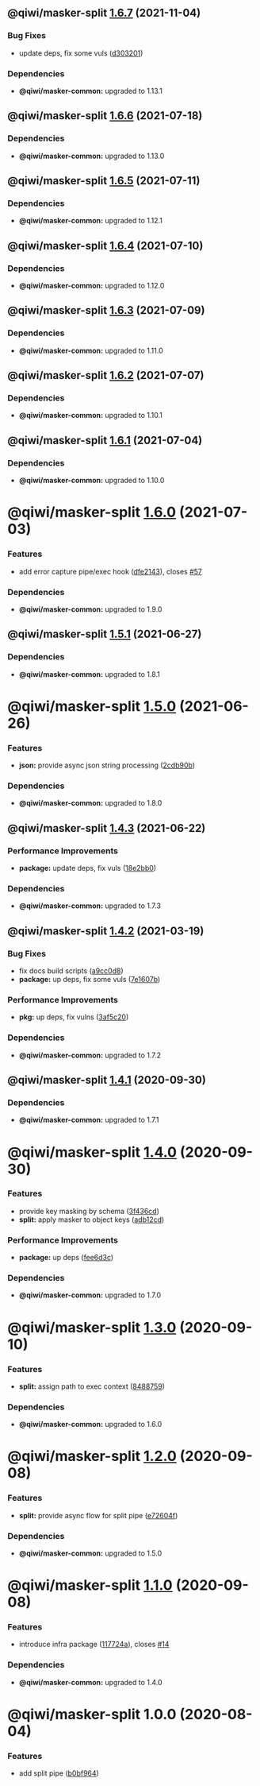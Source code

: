 ## @qiwi/masker-split [1.6.7](https://github.com/qiwi/masker/compare/@qiwi/masker-split@1.6.6...@qiwi/masker-split@1.6.7) (2021-11-04)


### Bug Fixes

* update deps, fix some vuls ([d303201](https://github.com/qiwi/masker/commit/d303201ab664ad185d0e64243301796611041274))





### Dependencies

* **@qiwi/masker-common:** upgraded to 1.13.1

## @qiwi/masker-split [1.6.6](https://github.com/qiwi/masker/compare/@qiwi/masker-split@1.6.5...@qiwi/masker-split@1.6.6) (2021-07-18)





### Dependencies

* **@qiwi/masker-common:** upgraded to 1.13.0

## @qiwi/masker-split [1.6.5](https://github.com/qiwi/masker/compare/@qiwi/masker-split@1.6.4...@qiwi/masker-split@1.6.5) (2021-07-11)





### Dependencies

* **@qiwi/masker-common:** upgraded to 1.12.1

## @qiwi/masker-split [1.6.4](https://github.com/qiwi/masker/compare/@qiwi/masker-split@1.6.3...@qiwi/masker-split@1.6.4) (2021-07-10)





### Dependencies

* **@qiwi/masker-common:** upgraded to 1.12.0

## @qiwi/masker-split [1.6.3](https://github.com/qiwi/masker/compare/@qiwi/masker-split@1.6.2...@qiwi/masker-split@1.6.3) (2021-07-09)





### Dependencies

* **@qiwi/masker-common:** upgraded to 1.11.0

## @qiwi/masker-split [1.6.2](https://github.com/qiwi/masker/compare/@qiwi/masker-split@1.6.1...@qiwi/masker-split@1.6.2) (2021-07-07)





### Dependencies

* **@qiwi/masker-common:** upgraded to 1.10.1

## @qiwi/masker-split [1.6.1](https://github.com/qiwi/masker/compare/@qiwi/masker-split@1.6.0...@qiwi/masker-split@1.6.1) (2021-07-04)





### Dependencies

* **@qiwi/masker-common:** upgraded to 1.10.0

# @qiwi/masker-split [1.6.0](https://github.com/qiwi/masker/compare/@qiwi/masker-split@1.5.1...@qiwi/masker-split@1.6.0) (2021-07-03)


### Features

* add error capture pipe/exec hook ([dfe2143](https://github.com/qiwi/masker/commit/dfe214344b64f5ec9628c6149846b752185b0ba1)), closes [#57](https://github.com/qiwi/masker/issues/57)





### Dependencies

* **@qiwi/masker-common:** upgraded to 1.9.0

## @qiwi/masker-split [1.5.1](https://github.com/qiwi/masker/compare/@qiwi/masker-split@1.5.0...@qiwi/masker-split@1.5.1) (2021-06-27)





### Dependencies

* **@qiwi/masker-common:** upgraded to 1.8.1

# @qiwi/masker-split [1.5.0](https://github.com/qiwi/masker/compare/@qiwi/masker-split@1.4.3...@qiwi/masker-split@1.5.0) (2021-06-26)


### Features

* **json:** provide async json string processing ([2cdb90b](https://github.com/qiwi/masker/commit/2cdb90bd1df72dc943e1a76a4d2561b732c104e3))





### Dependencies

* **@qiwi/masker-common:** upgraded to 1.8.0

## @qiwi/masker-split [1.4.3](https://github.com/qiwi/masker/compare/@qiwi/masker-split@1.4.2...@qiwi/masker-split@1.4.3) (2021-06-22)


### Performance Improvements

* **package:** update deps, fix vuls ([18e2bb0](https://github.com/qiwi/masker/commit/18e2bb098611e4477cb468551f5a56e94e4473b0))





### Dependencies

* **@qiwi/masker-common:** upgraded to 1.7.3

## @qiwi/masker-split [1.4.2](https://github.com/qiwi/masker/compare/@qiwi/masker-split@1.4.1...@qiwi/masker-split@1.4.2) (2021-03-19)


### Bug Fixes

* fix docs build scripts ([a9cc0d8](https://github.com/qiwi/masker/commit/a9cc0d8458d5ea22d2a9a63d90ad6662894021d1))
* **package:** up deps, fix some vuls ([7e1607b](https://github.com/qiwi/masker/commit/7e1607b0434084188fe095763244c6cfd4f8c3b3))


### Performance Improvements

* **pkg:** up deps, fix vulns ([3af5c20](https://github.com/qiwi/masker/commit/3af5c205e875a69e0b841e69606f07928b9a3af7))





### Dependencies

* **@qiwi/masker-common:** upgraded to 1.7.2

## @qiwi/masker-split [1.4.1](https://github.com/qiwi/masker/compare/@qiwi/masker-split@1.4.0...@qiwi/masker-split@1.4.1) (2020-09-30)





### Dependencies

* **@qiwi/masker-common:** upgraded to 1.7.1

# @qiwi/masker-split [1.4.0](https://github.com/qiwi/masker/compare/@qiwi/masker-split@1.3.0...@qiwi/masker-split@1.4.0) (2020-09-30)


### Features

* provide key masking by schema ([3f436cd](https://github.com/qiwi/masker/commit/3f436cdcdca2d0c34bc8f4062196a71a88bab58c))
* **split:** apply masker to object keys ([adb12cd](https://github.com/qiwi/masker/commit/adb12cd296e69139d308a1949bc230ecb59e668e))


### Performance Improvements

* **package:** up deps ([fee6d3c](https://github.com/qiwi/masker/commit/fee6d3c517f58e603dd38dec686fcc647fef3c6a))





### Dependencies

* **@qiwi/masker-common:** upgraded to 1.7.0

# @qiwi/masker-split [1.3.0](https://github.com/qiwi/masker/compare/@qiwi/masker-split@1.2.0...@qiwi/masker-split@1.3.0) (2020-09-10)


### Features

* **split:** assign path to exec context ([8488759](https://github.com/qiwi/masker/commit/84887598c752f66cbba76d313fd3ea9fb782571e))





### Dependencies

* **@qiwi/masker-common:** upgraded to 1.6.0

# @qiwi/masker-split [1.2.0](https://github.com/qiwi/masker/compare/@qiwi/masker-split@1.1.0...@qiwi/masker-split@1.2.0) (2020-09-08)


### Features

* **split:** provide async flow for split pipe ([e72604f](https://github.com/qiwi/masker/commit/e72604f31483deb154fab13fa9859451aff2e2f1))





### Dependencies

* **@qiwi/masker-common:** upgraded to 1.5.0

# @qiwi/masker-split [1.1.0](https://github.com/qiwi/masker/compare/@qiwi/masker-split@1.0.0...@qiwi/masker-split@1.1.0) (2020-09-08)


### Features

* introduce infra package ([117724a](https://github.com/qiwi/masker/commit/117724a6993f97f4e3eb804bc9f8c438eb66a5d7)), closes [#14](https://github.com/qiwi/masker/issues/14)





### Dependencies

* **@qiwi/masker-common:** upgraded to 1.4.0

# @qiwi/masker-split 1.0.0 (2020-08-04)


### Features

* add split pipe ([b0bf964](https://github.com/qiwi/masker/commit/b0bf9646c6cb24aeb306dfcf6512dab4041b350c))
